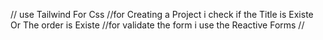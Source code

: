 // use Tailwind For Css 
//for Creating a Project i check if the Title is Existe Or  The order is Existe 
//for validate the form i use the Reactive Forms 
//
